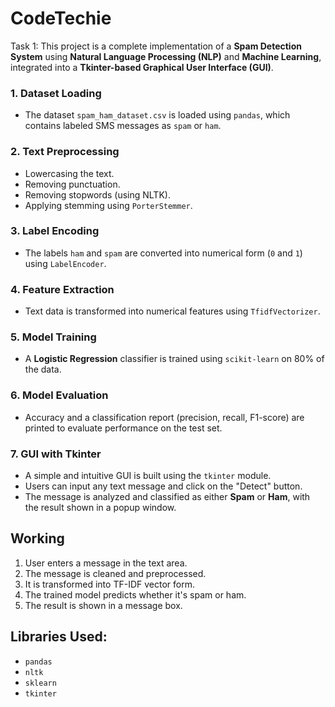 # CodeTechie
Task 1: This project is a complete implementation of a **Spam Detection System** using **Natural Language Processing (NLP)** and **Machine Learning**, integrated into a **Tkinter-based Graphical User Interface (GUI)**.

### 1. **Dataset Loading**
- The dataset `spam_ham_dataset.csv` is loaded using `pandas`, which contains labeled SMS messages as `spam` or `ham`.

### 2. **Text Preprocessing**
- Lowercasing the text.
- Removing punctuation.
- Removing stopwords (using NLTK).
- Applying stemming using `PorterStemmer`.

### 3. **Label Encoding**
- The labels `ham` and `spam` are converted into numerical form (`0` and `1`) using `LabelEncoder`.

### 4. **Feature Extraction**
- Text data is transformed into numerical features using `TfidfVectorizer`.

### 5. **Model Training**
- A **Logistic Regression** classifier is trained using `scikit-learn` on 80% of the data.

### 6. **Model Evaluation**
- Accuracy and a classification report (precision, recall, F1-score) are printed to evaluate performance on the test set.

### 7. **GUI with Tkinter**
- A simple and intuitive GUI is built using the `tkinter` module.
- Users can input any text message and click on the "Detect" button.
- The message is analyzed and classified as either **Spam** or **Ham**, with the result shown in a popup window.

## Working
1. User enters a message in the text area.
2. The message is cleaned and preprocessed.
3. It is transformed into TF-IDF vector form.
4. The trained model predicts whether it's spam or ham.
5. The result is shown in a message box.

## Libraries Used:
- `pandas`
- `nltk`
- `sklearn`
- `tkinter`



